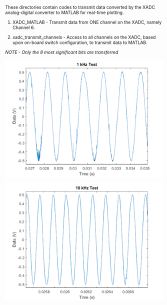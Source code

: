 These directories contain codes to transmit data converted by the XADC analog-digital converter to MATLAB for real-time plotting. 

1) XADC_MATLAB - Transmit data from ONE channel on the XADC, namely Channel 6.

2) xadc_transmit_channels - Access to all channels on the XADC, based upon on-board switch configuration, to transmit data to MATLAB.



*NOTE - Only the 8 most significant bits are transferred*

![Fail](https://github.com/brady-ryan/basys3_fpga/blob/main/images/1khz_xadc_test.png)

![Fail](https://github.com/brady-ryan/basys3_fpga/blob/main/images/10khz_xadc_test.png)

